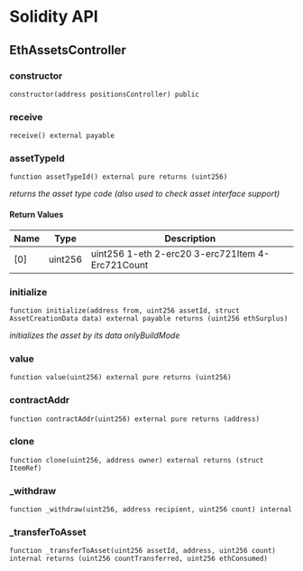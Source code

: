 # Solidity API

## EthAssetsController

### constructor

```solidity
constructor(address positionsController) public
```

### receive

```solidity
receive() external payable
```

### assetTypeId

```solidity
function assetTypeId() external pure returns (uint256)
```

_returns the asset type code (also used to check asset interface support)_

#### Return Values

| Name | Type | Description |
| ---- | ---- | ----------- |
| [0] | uint256 | uint256 1-eth 2-erc20 3-erc721Item 4-Erc721Count |

### initialize

```solidity
function initialize(address from, uint256 assetId, struct AssetCreationData data) external payable returns (uint256 ethSurplus)
```

_initializes the asset by its data
onlyBuildMode_

### value

```solidity
function value(uint256) external pure returns (uint256)
```

### contractAddr

```solidity
function contractAddr(uint256) external pure returns (address)
```

### clone

```solidity
function clone(uint256, address owner) external returns (struct ItemRef)
```

### _withdraw

```solidity
function _withdraw(uint256, address recipient, uint256 count) internal
```

### _transferToAsset

```solidity
function _transferToAsset(uint256 assetId, address, uint256 count) internal returns (uint256 countTransferred, uint256 ethConsumed)
```

